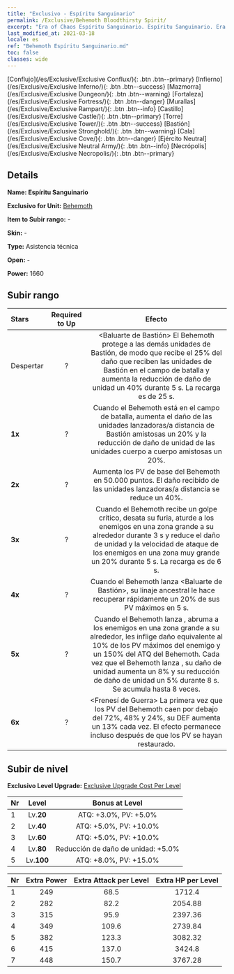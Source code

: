 ```yaml
---
title: "Exclusivo - Espíritu Sanguinario"
permalink: /Exclusive/Behemoth Bloodthirsty Spirit/
excerpt: "Era of Chaos Espíritu Sanguinario. Espíritu Sanguinario. Era of Chaos Exclusivo Espíritu Sanguinario. Behemoth Exclusivo."
last_modified_at: 2021-03-18
locale: es
ref: "Behemoth Espíritu Sanguinario.md"
toc: false
classes: wide
---
```

 [Conflujo](/es/Exclusive/Exclusive Conflux/){: .btn .btn--primary} [Infierno](/es/Exclusive/Exclusive Inferno/){: .btn .btn--success} [Mazmorra](/es/Exclusive/Exclusive Dungeon/){: .btn .btn--warning} [Fortaleza](/es/Exclusive/Exclusive Fortress/){: .btn .btn--danger} [Murallas](/es/Exclusive/Exclusive Rampart/){: .btn .btn--info} [Castillo](/es/Exclusive/Exclusive Castle/){: .btn .btn--primary} [Torre](/es/Exclusive/Exclusive Tower/){: .btn .btn--success} [Bastión](/es/Exclusive/Exclusive Stronghold/){: .btn .btn--warning} [Cala](/es/Exclusive/Exclusive Cove/){: .btn .btn--danger} [Ejército Neutral](/es/Exclusive/Exclusive Neutral Army/){: .btn .btn--info} [Necrópolis](/es/Exclusive/Exclusive Necropolis/){: .btn .btn--primary} 

## Details
 **Name: Espíritu Sanguinario** 

 **Exclusivo for Unit:** [Behemoth](/es/units/Behemoth/) 

 **Item to Subir rango:** -

 **Skin:** -

 **Type:** Asistencia técnica

 **Open:** -

 **Power:** 1660

## Subir rango

  |     Stars    |  Required to Up | Efecto |
  |:-------------|:---------------:|:---------------:|
  |  Despertar  | ? | <Baluarte de Bastión> El Behemoth protege a las demás unidades de Bastión, de modo que recibe el 25% del daño que reciben las unidades de Bastión en el campo de batalla y aumenta la reducción de daño de unidad un 40% durante 5 s. La recarga es de 25 s. |
  | **1x** <i class="fas fa-star"/> | ? | Cuando el Behemoth está en el campo de batalla, aumenta el daño de las unidades lanzadoras/a distancia de Bastión amistosas un 20% y la reducción de daño de unidad de las unidades cuerpo a cuerpo amistosas un 20%. |
  | **2x** <i class="fas fa-star"/> | ? | Aumenta los PV de base del Behemoth en 50.000 puntos. El daño recibido de las unidades lanzadoras/a distancia se reduce un 40%. |
  | **3x** <i class="fas fa-star"/> | ? | <Behemoth Imponente> Cuando el Behemoth recibe un golpe crítico, desata su furia, aturde a los enemigos en una zona grande a su alrededor durante 3 s y reduce el daño de unidad y la velocidad de ataque de los enemigos en una zona muy grande un 20% durante 5 s. La recarga es de 6 s. |
  | **4x** <i class="fas fa-star"/> | ? | Cuando el Behemoth lanza <Baluarte de Bastión>, su linaje ancestral le hace recuperar rápidamente un 20% de sus PV máximos en 5 s. |
  | **5x** <i class="fas fa-star"/> | ? | Cuando el Behemoth lanza <Behemoth Imponente>, abruma a los enemigos en una zona grande a su alrededor, les inflige daño equivalente al 10% de los PV máximos del enemigo y un 150% del ATQ del Behemoth. Cada vez que el Behemoth lanza <Behemoth Imponente>, su daño de unidad aumenta un 8% y su reducción de daño de unidad un 5% durante 8 s. Se acumula hasta 8 veces. |
  | **6x** <i class="fas fa-star"/> | ? | <Frenesí de Guerra> La primera vez que los PV del Behemoth caen por debajo del 72%, 48% y 24%, su DEF aumenta un 13% cada vez. El efecto permanece incluso después de que los PV se hayan restaurado. |


## Subir de nivel
 **Exclusivo Level Upgrade:** [Exclusive Upgrade Cost Per Level](/Exclusive/ExclusiveUpgradeCostPerLevel/)

  |  Nr  |   Level  | Bonus at Level |
  |:-----|:--------:|:--------------:|
  | 1 | Lv.**20** | ATQ: +3.0%, PV: +5.0% |
  | 2 | Lv.**40** | ATQ: +5.0%, PV: +10.0% |
  | 3 | Lv.**60** | ATQ: +5.0%, PV: +10.0% |
  | 4 | Lv.**80** | Reducción de daño de unidad: +5.0% |
  | 5 | Lv.**100** | ATQ: +8.0%, PV: +15.0% |


  |  Nr  |  Extra Power | Extra Attack per Level | Extra HP per Level |
  |:-----|:--------:|:--------:|:--------:|
  | 1 | 249 | 68.5 | 1712.4 |
  | 2 | 282 | 82.2 | 2054.88 |
  | 3 | 315 | 95.9 | 2397.36 |
  | 4 | 349 | 109.6 | 2739.84 |
  | 5 | 382 | 123.3 | 3082.32 |
  | 6 | 415 | 137.0 | 3424.8 |
  | 7 | 448 | 150.7 | 3767.28 |


